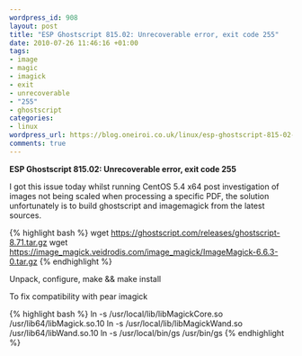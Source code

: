 ```yaml
--- 
wordpress_id: 908
layout: post
title: "ESP Ghostscript 815.02: Unrecoverable error, exit code 255"
date: 2010-07-26 11:46:16 +01:00
tags: 
- image
- magic
- imagick
- exit
- unrecoverable
- "255"
- ghostscript
categories: 
- linux
wordpress_url: https://blog.oneiroi.co.uk/linux/esp-ghostscript-815-02-unrecoverable-error-exit-code-255
comments: true
---
```

<strong>ESP Ghostscript 815.02: Unrecoverable error, exit code 255</strong>

I got this issue today whilst running CentOS 5.4 x64 post investigation of images not being scaled when processing a specific PDF, the solution unfortunately is to build ghostscript and imagemagick from the latest sources.

{% highlight bash %}
wget https://ghostscript.com/releases/ghostscript-8.71.tar.gz
wget https://image_magick.veidrodis.com/image_magick/ImageMagick-6.6.3-0.tar.gz
{% endhighlight %}

Unpack, configure, make && make install

To fix compatibility with pear imagick

{% highlight bash %}
ln -s /usr/local/lib/libMagickCore.so /usr/lib64/libMagick.so.10
ln -s /usr/local/lib/libMagickWand.so /usr/lib64/libWand.so.10
ln -s /usr/local/bin/gs /usr/bin/gs
{% endhighlight %}
